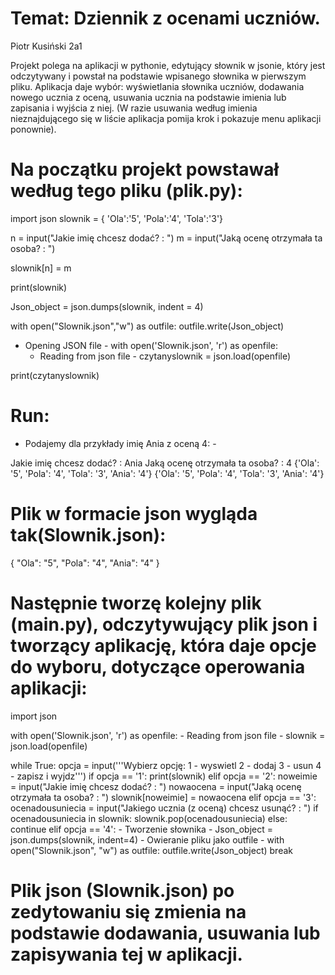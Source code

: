  # Temat: Dziennik z ocenami uczniów.
 Piotr Kusiński 2a1

 Projekt polega na aplikacji w pythonie, edytujący słownik w jsonie, który jest odczytywany i powstał na podstawie wpisanego słownika w pierwszym pliku.
 Aplikacja daje wybór: wyświetlania słownika uczniów, dodawania nowego ucznia z oceną, usuwania ucznia na podstawie imienia lub zapisania i wyjścia z niej.
 (W razie usuwania według imienia nieznajdującego się w liście aplikacja pomija krok i pokazuje menu aplikacji ponownie).

 # Na początku projekt powstawał według tego pliku (plik.py):

 import json
 slownik = { 'Ola':'5', 'Pola':'4', 'Tola':'3'}

 n = input("Jakie imię chcesz dodać? : ")
 m = input("Jaką ocenę otrzymała ta osoba? : ")

 slownik[n] = m

 print(slownik)

 Json_object = json.dumps(slownik, indent = 4)

 with open("Slownik.json","w") as outfile:
	outfile.write(Json_object)

 - Opening JSON file -
 with open('Slownik.json', 'r') as openfile:
	- Reading from json file -
	czytanyslownik = json.load(openfile)

 print(czytanyslownik)

 # Run:

 - Podajemy dla przykłady imię Ania z oceną 4: -

 Jakie imię chcesz dodać? : Ania
 Jaką ocenę otrzymała ta osoba? : 4
 {'Ola': '5', 'Pola': '4', 'Tola': '3', 'Ania': '4'}
 {'Ola': '5', 'Pola': '4', 'Tola': '3', 'Ania': '4'}

 # Plik w formacie json wygląda tak(Slownik.json):

 {
     "Ola": "5",
     "Pola": "4",
     "Ania": "4"
 }

 # Następnie tworzę kolejny plik (main.py), odczytywujący plik json i tworzący aplikację, która daje opcje do wyboru, dotyczące operowania aplikacji:

 import json

 with open('Slownik.json', 'r') as openfile:
     - Reading from json file -
     slownik = json.load(openfile)

 while True:
     opcja = input('''Wybierz opcję: 
     1 - wyswietl
     2 - dodaj
     3 - usun
     4 - zapisz i wyjdz''')
     if opcja == '1':
         print(slownik)
     elif opcja == '2':
         noweimie = input("Jakie imię chcesz dodać? : ")
         nowaocena = input("Jaką ocenę otrzymała ta osoba? : ")
         slownik[noweimie] = nowaocena
     elif opcja == '3':
         ocenadousuniecia = input("Jakiego ucznia (z oceną) chcesz usunąć? : ")
         if ocenadousuniecia in slownik:
             slownik.pop(ocenadousuniecia)
         else:
             continue
     elif opcja == '4':
         - Tworzenie słownika -
         Json_object = json.dumps(slownik, indent=4)
         - Owieranie pliku jako outfile -
         with open("Slownik.json", "w") as outfile:
              outfile.write(Json_object)
         break

 # Plik json (Slownik.json) po zedytowaniu się zmienia na podstawie dodawania, usuwania lub zapisywania tej w aplikacji.